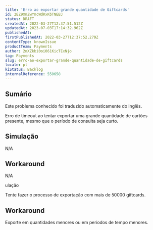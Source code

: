 ```yaml
---
title: 'Erro ao exportar grande quantidade de Giftcards'
id: 2EZ9XmZwYmcWdRxKbTNEBJ
status: DRAFT
createdAt: 2022-03-27T12:37:51.512Z
updatedAt: 2023-07-03T17:14:32.962Z
publishedAt: 
firstPublishedAt: 2022-03-27T12:37:52.279Z
contentType: knownIssue
productTeam: Payments
author: 2mXZkbi0oi061KicTExNjo
tag: Payments
slug: erro-ao-exportar-grande-quantidade-de-giftcards
locale: pt
kiStatus: Backlog
internalReference: 550658
---
```


## Sumário

<div class="alert alert-info">
  <p>Este problema conhecido foi traduzido automaticamente do inglês.</p>
</div>


Erro de timeout ao tentar exportar uma grande quantidade de cartões presente, mesmo que o período de consulta seja curto.



## Simulação


N/A



## Workaround


N/A

ulação


Tente fazer o processo de exportação com mais de 50000 giftcards.



## Workaround


Exporte em quantidades menores ou em períodos de tempo menores.

